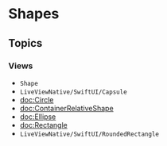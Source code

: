 # Shapes
## Topics
### Views
- ``Shape``
- ``LiveViewNative/SwiftUI/Capsule``
- <doc:Circle>
- <doc:ContainerRelativeShape>
- <doc:Ellipse>
- <doc:Rectangle>
- ``LiveViewNative/SwiftUI/RoundedRectangle``
